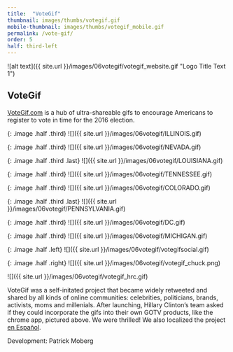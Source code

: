 ```yaml
---
title:  "VoteGif"
thumbnail: images/thumbs/votegif.gif
mobile-thumbnail: images/thumbs/votegif_mobile.gif
permalink: /vote-gif/
order: 5
half: third-left
---
```


![alt text]({{ site.url }}/images/06votegif/votegif_website.gif "Logo Title Text 1")

## **VoteGif**
[VoteGif.com](http://votegif.com) is a hub of ultra-shareable gifs to encourage Americans to register to vote in time for the 2016 election. 

{: .image .half .third}
![]({{ site.url }}/images/06votegif/ILLINOIS.gif)

{: .image .half .third}
![]({{ site.url }}/images/06votegif/NEVADA.gif)

{: .image .half .third .last}
![]({{ site.url }}/images/06votegif/LOUISIANA.gif)

{: .image .half .third}
![]({{ site.url }}/images/06votegif/TENNESSEE.gif)

{: .image .half .third}
![]({{ site.url }}/images/06votegif/COLORADO.gif)

{: .image .half .third .last}
![]({{ site.url }}/images/06votegif/PENNSYLVANIA.gif)

{: .image .half .third}
![]({{ site.url }}/images/06votegif/DC.gif)

{: .image .half .third}
![]({{ site.url }}/images/06votegif/MICHIGAN.gif)


{: .image .half .left}
![]({{ site.url }}/images/06votegif/votegifsocial.gif)

{: .image .half .right}
![]({{ site.url }}/images/06votegif/votegif_chuck.png)

![]({{ site.url }}/images/06votegif/votegif_hrc.gif)




VoteGif was a self-initated project that became widely retweeted and shared by all kinds of online communities: celebrities, politicians, brands, activists, moms and millenials. After launching, Hillary Clinton’s team asked if they could incorporate the gifs into their own GOTV products, like the chrome app, pictured above. We were thrilled! We also localized the project [en Español](http://votargif.com).

Development: Patrick Moberg